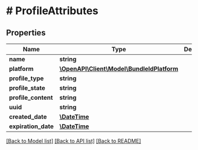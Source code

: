 # # ProfileAttributes

## Properties

Name | Type | Description | Notes
------------ | ------------- | ------------- | -------------
**name** | **string** |  | [optional] 
**platform** | [**\OpenAPI\Client\Model\BundleIdPlatform**](BundleIdPlatform.md) |  | [optional] 
**profile_type** | **string** |  | [optional] 
**profile_state** | **string** |  | [optional] 
**profile_content** | **string** |  | [optional] 
**uuid** | **string** |  | [optional] 
**created_date** | [**\DateTime**](\DateTime.md) |  | [optional] 
**expiration_date** | [**\DateTime**](\DateTime.md) |  | [optional] 

[[Back to Model list]](../../README.md#documentation-for-models) [[Back to API list]](../../README.md#documentation-for-api-endpoints) [[Back to README]](../../README.md)


